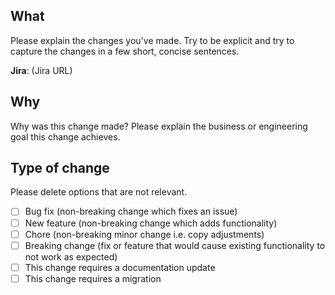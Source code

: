 ## What

Please explain the changes you've made. Try to be explicit and try to capture the changes in a few short, concise sentences.

**Jira**: (Jira URL)

## Why

Why was this change made? Please explain the business or engineering goal this change achieves.


## Type of change

Please delete options that are not relevant.

- [ ] Bug fix (non-breaking change which fixes an issue)
- [ ] New feature (non-breaking change which adds functionality)
- [ ] Chore (non-breaking minor change i.e. copy adjustments)
- [ ] Breaking change (fix or feature that would cause existing functionality to not work as expected)
- [ ] This change requires a documentation update
- [ ] This change requires a migration
